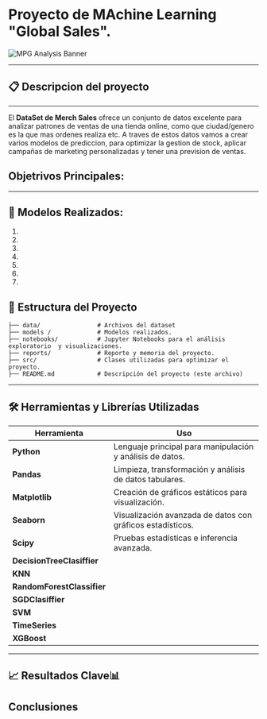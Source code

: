 # Proyecto de MAchine Learning "Global Sales".
![MPG Analysis Banner](https://www.velfix.es/wp-content/uploads/2021/12/Velfix-programa-ropa.png)

---

## 📋 Descripcion del proyecto

---

El **DataSet de Merch Sales** ofrece un conjunto de datos excelente para analizar patrones de ventas de una tienda online, como que ciudad/genero es la que mas ordenes realiza etc. A traves de estos datos vamos a crear varios modelos de prediccion, para optimizar la gestion de stock, aplicar campañas de marketing personalizadas y tener una prevision de ventas.

**Objetrivos Principales:**
- 

---
## 🚀 Modelos Realizados:

1. 

2. 

3. 

4. 

5. 

6. 

7. 


 ## 📂 Estructura del Proyecto  

```plaintext
├── data/                # Archivos del dataset  
├── models /             # Modelos realizados. 
├── notebooks/           # Jupyter Notebooks para el análisis exploratorio  y visualizaciones.
├── reports/             # Reporte y memoria del proyecto.
├── src/                 # Clases utilizadas para optimizar el proyecto. 
├── README.md            # Descripción del proyecto (este archivo)  
```

---

## 🛠️ Herramientas y Librerías Utilizadas  

| Herramienta      | Uso                                                                 |
|------------------|---------------------------------------------------------------------|
| **Python**     | Lenguaje principal para manipulación y análisis de datos.         |
| **Pandas**     | Limpieza, transformación y análisis de datos tabulares.           |
| **Matplotlib** | Creación de gráficos estáticos para visualización.                |
| **Seaborn**    | Visualización avanzada de datos con gráficos estadísticos.         |
| **Scipy**      | Pruebas estadísticas e inferencia avanzada.                       |
| **DecisionTreeClasiffier**    | |
| **KNN**    | |
| **RandomForestClassifier**    | |
| **SGDClasiffier**    | |
| **SVM**    | |
| **TimeSeries**    | |
| **XGBoost**    | |


---

## 📈 **Resultados Clave**📊 

## **Conclusiones**
 


```

